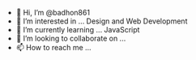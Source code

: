 - 👋 Hi, I’m @badhon861
- 👀 I’m interested in ... Design and Web Development
- 🌱 I’m currently learning ... JavaScript
- 💞️ I’m looking to collaborate on ...
- 📫 How to reach me ...

<!---
badhon861/badhon861 is a ✨ special ✨ repository because its `README.md` (this file) appears on your GitHub profile.
You can click the Preview link to take a look at your changes.
--->
